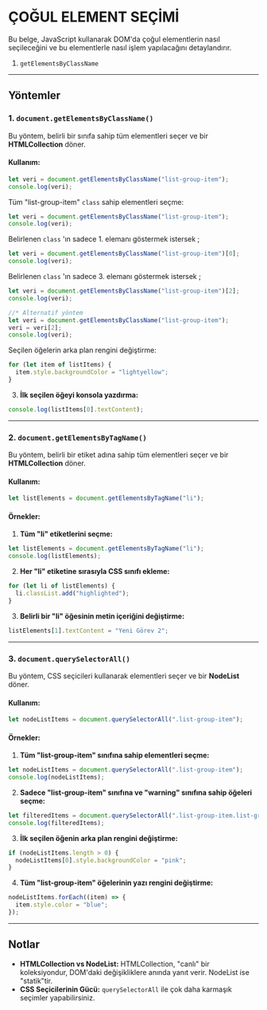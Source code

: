 # ÇOĞUL ELEMENT SEÇİMİ

Bu belge, JavaScript kullanarak DOM'da çoğul elementlerin nasıl seçileceğini ve bu elementlerle nasıl işlem yapılacağını detaylandırır.

1. `getElementsByClassName`
---

## Yöntemler

### 1. `document.getElementsByClassName()`
Bu yöntem, belirli bir sınıfa sahip tüm elementleri seçer ve bir **HTMLCollection** döner.

#### Kullanım:
```javascript
let veri = document.getElementsByClassName("list-group-item");
console.log(veri);
```

Tüm "list-group-item" `class` sahip elementleri seçme:
```javascript
let veri = document.getElementsByClassName("list-group-item");
console.log(veri);
```

Belirlenen `class` 'ın sadece 1. elemanı göstermek istersek ;
```javascript
let veri = document.getElementsByClassName("list-group-item")[0];
console.log(veri);
```

Belirlenen `class` 'ın sadece 3. elemanı göstermek istersek ;
```javascript
let veri = document.getElementsByClassName("list-group-item")[2];
console.log(veri);

//* Alternatif yöntem
let veri = document.getElementsByClassName("list-group-item");
veri = veri[2];
console.log(veri);
```


Seçilen öğelerin arka plan rengini değiştirme:
```javascript
for (let item of listItems) {
  item.style.backgroundColor = "lightyellow";
}
```

3. **İlk seçilen öğeyi konsola yazdırma:**
```javascript
console.log(listItems[0].textContent);
```

---

### 2. `document.getElementsByTagName()`
Bu yöntem, belirli bir etiket adına sahip tüm elementleri seçer ve bir **HTMLCollection** döner.

#### Kullanım:
```javascript
let listElements = document.getElementsByTagName("li");
```

#### Örnekler:
1. **Tüm "li" etiketlerini seçme:**
```javascript
let listElements = document.getElementsByTagName("li");
console.log(listElements);
```

2. **Her "li" etiketine sırasıyla CSS sınıfı ekleme:**
```javascript
for (let li of listElements) {
  li.classList.add("highlighted");
}
```

3. **Belirli bir "li" öğesinin metin içeriğini değiştirme:**
```javascript
listElements[1].textContent = "Yeni Görev 2";
```

---

### 3. `document.querySelectorAll()`
Bu yöntem, CSS seçicileri kullanarak elementleri seçer ve bir **NodeList** döner.

#### Kullanım:
```javascript
let nodeListItems = document.querySelectorAll(".list-group-item");
```

#### Örnekler:
1. **Tüm "list-group-item" sınıfına sahip elementleri seçme:**
```javascript
let nodeListItems = document.querySelectorAll(".list-group-item");
console.log(nodeListItems);
```

2. **Sadece "list-group-item" sınıfına ve "warning" sınıfına sahip öğeleri seçme:**
```javascript
let filteredItems = document.querySelectorAll(".list-group-item.list-group-item-warning");
console.log(filteredItems);
```

3. **İlk seçilen öğenin arka plan rengini değiştirme:**
```javascript
if (nodeListItems.length > 0) {
  nodeListItems[0].style.backgroundColor = "pink";
}
```

4. **Tüm "list-group-item" öğelerinin yazı rengini değiştirme:**
```javascript
nodeListItems.forEach((item) => {
  item.style.color = "blue";
});
```

---

## Notlar
- **HTMLCollection vs NodeList:** HTMLCollection, "canlı" bir koleksiyondur, DOM'daki değişikliklere anında yanıt verir. NodeList ise "statik"tir.
- **CSS Seçicilerinin Gücü:** `querySelectorAll` ile çok daha karmaşık seçimler yapabilirsiniz.


